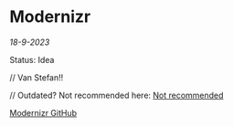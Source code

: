 # Modernizr
*18-9-2023*

Status: Idea

// Van Stefan!!

// Outdated?
Not recommended here: [Not recommended](https://github.com/slikts/tooling/blob/master/not-recommended.md)

[Modernizr GitHub](https://github.com/Modernizr/Modernizr)